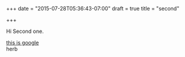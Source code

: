 +++
date = "2015-07-28T05:36:43-07:00"
draft = true
title = "second"

+++

Hi Second one.

[this is google](https://www.google.com)  
herb